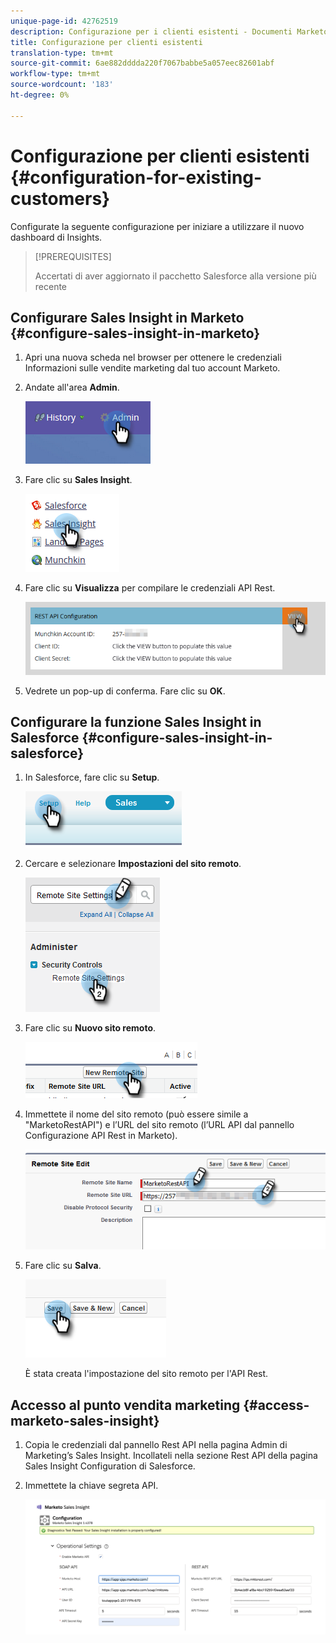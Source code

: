 ```yaml
---
unique-page-id: 42762519
description: Configurazione per i clienti esistenti - Documenti Marketo - Documentazione prodotto
title: Configurazione per clienti esistenti
translation-type: tm+mt
source-git-commit: 6ae882dddda220f7067babbe5a057eec82601abf
workflow-type: tm+mt
source-wordcount: '183'
ht-degree: 0%

---
```



# Configurazione per clienti esistenti {#configuration-for-existing-customers}

Configurate la seguente configurazione per iniziare a utilizzare il nuovo dashboard di Insights.

>[!PREREQUISITES]
>
>Accertati di aver aggiornato il pacchetto Salesforce alla versione più recente

## Configurare Sales Insight in Marketo {#configure-sales-insight-in-marketo}

1. Apri una nuova scheda nel browser per ottenere le credenziali Informazioni sulle vendite marketing dal tuo account Marketo.

1. Andate all&#39;area **Admin**.

   ![](assets/configure-1.png)

1. Fare clic su **Sales Insight**.

   ![](assets/configure-2.png)

1. Fare clic su **Visualizza** per compilare le credenziali API Rest.

   ![](assets/configure-3.png)

1. Vedrete un pop-up di conferma. Fare clic su **OK**.

## Configurare la funzione Sales Insight in Salesforce {#configure-sales-insight-in-salesforce}

1. In Salesforce, fare clic su **Setup**.

   ![](assets/sfdc-1.png)

1. Cercare e selezionare **Impostazioni del sito remoto**.

   ![](assets/sfdc-2.png)

1. Fare clic su **Nuovo sito remoto**.

   ![](assets/sfdc-3.png)

1. Immettete il nome del sito remoto (può essere simile a &quot;MarketoRestAPI&quot;) e l’URL del sito remoto (l’URL API dal pannello Configurazione API Rest in Marketo).

   ![](assets/sfdc-4.png)

1. Fare clic su **Salva**.

   ![](assets/sfdc-5.png)

   È stata creata l&#39;impostazione del sito remoto per l&#39;API Rest.

## Accesso al punto vendita marketing {#access-marketo-sales-insight}

1. Copia le credenziali dal pannello Rest API nella pagina Admin di Marketing’s Sales Insight. Incollateli nella sezione Rest API della pagina Sales Insight Configuration di Salesforce.

1. Immettete la chiave segreta API.

   ![](assets/config.png)
